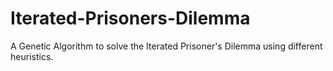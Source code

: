 # Iterated-Prisoners-Dilemma
A Genetic Algorithm to solve the Iterated Prisoner's Dilemma using different heuristics.
